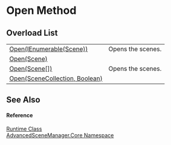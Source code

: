 # Open Method


## Overload List
<table>
<tr>
<td><a href="M_AdvancedSceneManager_Core_Runtime_Open_3">Open(IEnumerable(Scene))</a></td>
<td>Opens the scenes.</td></tr>
<tr>
<td><a href="M_AdvancedSceneManager_Core_Runtime_Open">Open(Scene)</a></td>
<td> </td></tr>
<tr>
<td><a href="M_AdvancedSceneManager_Core_Runtime_Open_1">Open(Scene[])</a></td>
<td>Opens the scenes.</td></tr>
<tr>
<td><a href="M_AdvancedSceneManager_Core_Runtime_Open_2">Open(SceneCollection, Boolean)</a></td>
<td> </td></tr>
</table>

## See Also


#### Reference
<a href="T_AdvancedSceneManager_Core_Runtime">Runtime Class</a>  
<a href="N_AdvancedSceneManager_Core">AdvancedSceneManager.Core Namespace</a>  
